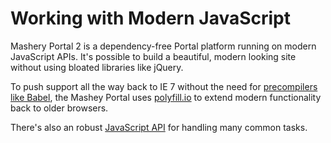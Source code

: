 # Working with Modern JavaScript

Mashery Portal 2 is a dependency-free Portal platform running on modern JavaScript APIs. It's possible to build a beautiful, modern looking site without using bloated libraries like jQuery.

To push support all the way back to IE 7 without the need for [precompilers like Babel](https://babeljs.io/), the Mashey Portal uses [polyfill.io](https://polyfill.io) to extend modern functionality back to older browsers.

There's also an robust [JavaScript API](/docs/read/customizing_your_portal/mashery_portal_2_documentation/JavaScript_API) for handling many common tasks.